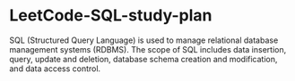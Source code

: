# LeetCode-SQL-study-plan
SQL (Structured Query Language) is used to manage relational database management systems (RDBMS). The scope of SQL includes data insertion, query, update and deletion, database schema creation and modification, and data access control.
